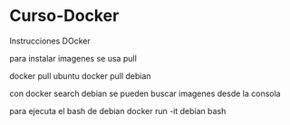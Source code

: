 # Curso-Docker
Instrucciones DOcker

para instalar imagenes se usa pull

docker pull ubuntu
docker pull debian

con docker search debian se pueden buscar imagenes desde la consola

para ejecuta el bash de debian
docker run -it debian bash


